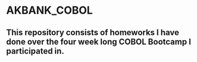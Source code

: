 # AKBANK_COBOL

## This repository consists of homeworks I have done over the four week long COBOL Bootcamp I participated in.
